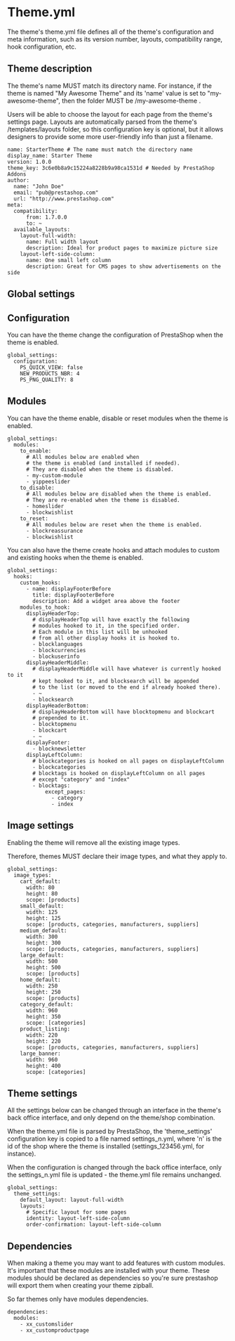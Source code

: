 Theme.yml
=========

The theme's theme.yml file defines all of the theme's configuration and
meta information, such as its version number, layouts, compatibility
range, hook configuration, etc.

Theme description
-----------------

The theme's name MUST match its directory name. For instance, if the
theme is named "My Awesome Theme" and its 'name' value is set to
"my-awesome-theme", then the folder MUST be /my-awesome-theme .

Users will be able to choose the layout for each page from the theme's
settings page. Layouts are automatically parsed from the theme's
/templates/layouts folder, so this configuration key is optional, but it
allows designers to provide some more user-friendly info than just a
filename.

``` {.sourceCode .yaml}
name: StarterTheme # The name must match the directory name
display_name: Starter Theme
version: 1.0.0
theme_key: 3c6e0b8a9c15224a8228b9a98ca1531d # Needed by PrestaShop Addons
author:
  name: "John Doe"
  email: "pub@prestashop.com"
  url: "http://www.prestashop.com"
meta:
  compatibility:
      from: 1.7.0.0
      to: ~
  available_layouts:
    layout-full-width:
      name: Full width layout
      description: Ideal for product pages to maximize picture size
    layout-left-side-column:
      name: One small left column
      description: Great for CMS pages to show advertisements on the side
```

Global settings
---------------

Configuration
-------------

You can have the theme change the configuration of PrestaShop when the
theme is enabled.

``` {.sourceCode .yaml}
global_settings:
  configuration:
    PS_QUICK_VIEW: false
    NEW_PRODUCTS_NBR: 4
    PS_PNG_QUALITY: 8
```

Modules
-------

You can have the theme enable, disable or reset modules when the theme
is enabled.

``` {.sourceCode .yaml}
global_settings:
  modules:
    to_enable:
      # All modules below are enabled when
      # the theme is enabled (and installed if needed).
      # They are disabled when the theme is disabled.
      - my-custom-module
      - yippeeslider
    to_disable:
      # All modules below are disabled when the theme is enabled.
      # They are re-enabled when the theme is disabled.
      - homeslider
      - blockwishlist
    to_reset:
      # All modules below are reset when the theme is enabled.
      - blockreassurance
      - blockwishlist
```

You can also have the theme create hooks and attach modules to custom
and existing hooks when the theme is enabled.

``` {.sourceCode .yaml}
global_settings:
  hooks:
    custom_hooks:
      - name: displayFooterBefore
        title: displayFooterBefore
        description: Add a widget area above the footer
    modules_to_hook:
      displayHeaderTop:
        # displayHeaderTop will have exactly the following
        # modules hooked to it, in the specified order.
        # Each module in this list will be unhooked
        # from all other display hooks it is hooked to.
        - blocklanguages
        - blockcurrencies
        - blockuserinfo
      displayHeaderMiddle:
        # displayHeaderMiddle will have whatever is currently hooked to it
        # kept hooked to it, and blocksearch will be appended
        # to the list (or moved to the end if already hooked there).
        - ~
        - blocksearch
      displayHeaderBottom:
        # displayHeaderBottom will have blocktopmenu and blockcart
        # prepended to it.
        - blocktopmenu
        - blockcart
        - ~
      displayFooter:
        - blocknewsletter
      displayLeftColumn:
        # blockcategories is hooked on all pages on displayLeftColumn
        - blockcategories
        # blocktags is hooked on displayLeftColumn on all pages
        # except "category" and "index"
        - blocktags:
            except_pages:
              - category
              - index
```

Image settings
--------------

Enabling the theme will remove all the existing image types.

Therefore, themes MUST declare their image types, and what they apply
to.

``` {.sourceCode .yaml}
global_settings:
  image_types:
    cart_default:
      width: 80
      height: 80
      scope: [products]
    small_default:
      width: 125
      height: 125
      scope: [products, categories, manufacturers, suppliers]
    medium_default:
      width: 300
      height: 300
      scope: [products, categories, manufacturers, suppliers]
    large_default:
      width: 500
      height: 500
      scope: [products]
    home_default:
      width: 250
      height: 250
      scope: [products]
    category_default:
      width: 960
      height: 350
      scope: [categories]
    product_listing:
      width: 220
      height: 220
      scope: [products, categories, manufacturers, suppliers]
    large_banner:
      width: 960
      height: 400
      scope: [categories]
```

Theme settings
--------------

All the settings below can be changed through an interface in the
theme's back office interface, and only depend on the theme/shop
combination.

When the theme.yml file is parsed by PrestaShop, the 'theme\_settings'
configuration key is copied to a file named settings\_n.yml, where 'n'
is the id of the shop where the theme is installed
(settings\_123456.yml, for instance).

When the configuration is changed through the back office interface,
only the settings\_n.yml file is updated - the theme.yml file remains
unchanged.

``` {.sourceCode .yaml}
global_settings:
  theme_settings:
    default_layout: layout-full-width
    layouts:
      # Specific layout for some pages
      identity: layout-left-side-column
      order-confirmation: layout-left-side-column
```

Dependencies
------------

When making a theme you may want to add features with custom modules.
It's important that these modules are installed with your theme. These
modules should be declared as dependencies so you're sure prestashop
will export them when creating your theme zipball.

So far themes only have modules dependencies.

``` {.sourceCode .yaml}
dependencies:
  modules:
    - xx_customslider
    - xx_customproductpage
```
